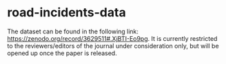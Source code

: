 # road-incidents-data
The dataset can be found in the following link: https://zenodo.org/record/3629511#.XjBTI-Eo9pg.
It is currently restricted to the reviewers/editors of the journal under consideration only, but will be opened up once the paper is released.
